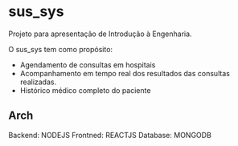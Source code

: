 # sus_sys

Projeto para apresentação de Introdução à Engenharia. 

O sus_sys tem como propósito:
* Agendamento de consultas em hospitais
* Acompanhamento em tempo real dos resultados das consultas realizadas.
* Histórico médico completo do paciente

## Arch

Backend: NODEJS
Frontned: REACTJS
Database: MONGODB
